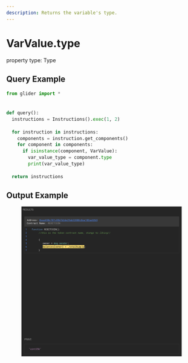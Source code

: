 ```yaml
---
description: Returns the variable's type.
---
```


# VarValue.type

property type: Type

## Query Example

```python
from glider import *


def query():
  instructions = Instructions().exec(1, 2)

  for instruction in instructions:
    components = instruction.get_components()
    for component in components:
      if isinstance(component, VarValue):
        var_value_type = component.type 
        print(var_value_type)

  return instructions
```

## Output Example

<figure><img src="../../../.gitbook/assets/image (21).png" alt=""><figcaption></figcaption></figure>
